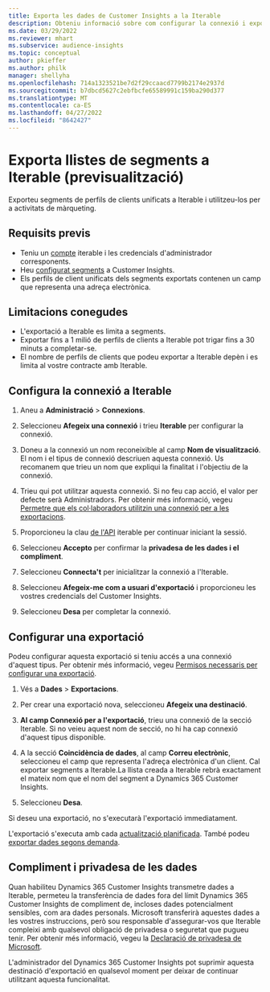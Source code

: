 ```yaml
---
title: Exporta les dades de Customer Insights a la Iterable
description: Obteniu informació sobre com configurar la connexió i exportar-la a Iterable.
ms.date: 03/29/2022
ms.reviewer: mhart
ms.subservice: audience-insights
ms.topic: conceptual
author: pkieffer
ms.author: philk
manager: shellyha
ms.openlocfilehash: 714a1323521be7d2f29ccaacd7799b2174e2937d
ms.sourcegitcommit: b7dbcd5627c2ebfbcfe65589991c159ba290d377
ms.translationtype: MT
ms.contentlocale: ca-ES
ms.lasthandoff: 04/27/2022
ms.locfileid: "8642427"
---
```

# <a name="export-segment-lists-to-iterable-preview"></a>Exporta llistes de segments a Iterable (previsualització)

Exporteu segments de perfils de clients unificats a Iterable i utilitzeu-los per a activitats de màrqueting.

## <a name="prerequisites"></a>Requisits previs

-   Teniu un [compte](https://iterable.com/) iterable i les credencials d'administrador corresponents.
-   Heu [configurat segments](segments.md) a Customer Insights.
-   Els perfils de client unificats dels segments exportats contenen un camp que representa una adreça electrònica.

## <a name="known-limitations"></a>Limitacions conegudes

- L'exportació a Iterable es limita a segments.
- Exportar fins a 1 milió de perfils de clients a Iterable pot trigar fins a 30 minuts a completar-se. 
- El nombre de perfils de clients que podeu exportar a Iterable depèn i es limita al vostre contracte amb Iterable.

## <a name="set-up-connection-to-iterable"></a>Configura la connexió a Iterable

1. Aneu a **Administració** > **Connexions**.

1. Seleccioneu **Afegeix una connexió** i trieu **Iterable** per configurar la connexió.

1. Doneu a la connexió un nom reconeixible al camp **Nom de visualització**. El nom i el tipus de connexió descriuen aquesta connexió. Us recomanem que trieu un nom que expliqui la finalitat i l'objectiu de la connexió.

1. Trieu qui pot utilitzar aquesta connexió. Si no feu cap acció, el valor per defecte serà Administradors. Per obtenir més informació, vegeu [Permetre que els col·laboradors utilitzin una connexió per a les exportacions](connections.md#allow-contributors-to-use-a-connection-for-exports).

1. Proporcioneu la clau [de l'API](https://support.iterable.com/hc/en-us/articles/360043464871) iterable per continuar iniciant la sessió. 

1. Seleccioneu **Accepto** per confirmar la **privadesa de les dades i el compliment**.

1. Seleccioneu **Connecta't** per inicialitzar la connexió a l'Iterable.

1. Seleccioneu **Afegeix-me com a usuari d'exportació** i proporcioneu les vostres credencials del Customer Insights.

1. Seleccioneu **Desa** per completar la connexió.

## <a name="configure-an-export"></a>Configurar una exportació

Podeu configurar aquesta exportació si teniu accés a una connexió d'aquest tipus. Per obtenir més informació, vegeu [Permisos necessaris per configurar una exportació](export-destinations.md#set-up-a-new-export).

1. Vés a **Dades** > **Exportacions**.

1. Per crear una exportació nova, seleccioneu **Afegeix una destinació**.

1. **Al camp Connexió per a l'exportació**, trieu una connexió de la secció Iterable. Si no veieu aquest nom de secció, no hi ha cap connexió d'aquest tipus disponible.

3. A la secció **Coincidència de dades**, al camp **Correu electrònic**, seleccioneu el camp que representa l'adreça electrònica d'un client. Cal exportar segments a Iterable.La llista creada a Iterable rebrà exactament el mateix nom que el nom del segment a Dynamics 365 Customer Insights.

1. Seleccioneu **Desa**.

Si deseu una exportació, no s'executarà l'exportació immediatament.

L'exportació s'executa amb cada [actualització planificada](system.md#schedule-tab). També podeu [exportar dades segons demanda](export-destinations.md#run-exports-on-demand). 


## <a name="data-privacy-and-compliance"></a>Compliment i privadesa de les dades

Quan habiliteu Dynamics 365 Customer Insights transmetre dades a Iterable, permeteu la transferència de dades fora del límit Dynamics 365 Customer Insights de compliment de, incloses dades potencialment sensibles, com ara dades personals. Microsoft transferirà aquestes dades a les vostres instruccions, però sou responsable d'assegurar-vos que Iterable compleixi amb qualsevol obligació de privadesa o seguretat que pugueu tenir. Per obtenir més informació, vegeu la [Declaració de privadesa de Microsoft](https://go.microsoft.com/fwlink/?linkid=396732).

L'administrador del Dynamics 365 Customer Insights pot suprimir aquesta destinació d'exportació en qualsevol moment per deixar de continuar utilitzant aquesta funcionalitat.
